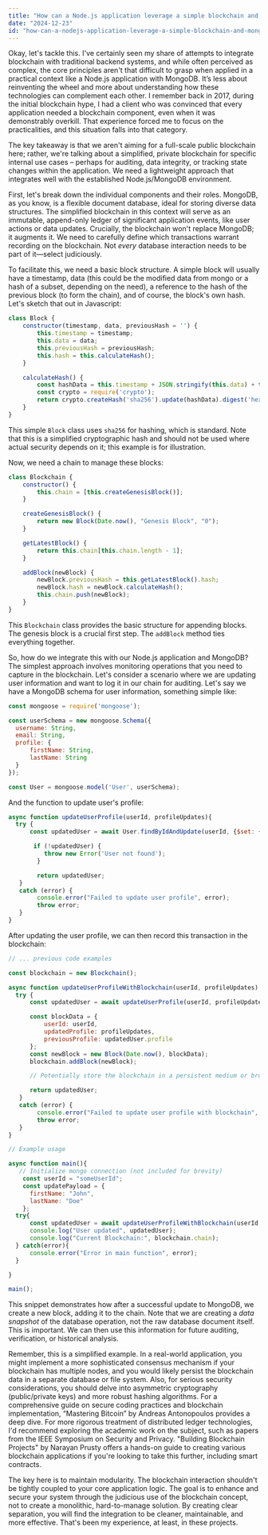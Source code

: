 ```yaml
---
title: "How can a Node.js application leverage a simple blockchain and MongoDB?"
date: "2024-12-23"
id: "how-can-a-nodejs-application-leverage-a-simple-blockchain-and-mongodb"
---
```


Okay, let's tackle this. I've certainly seen my share of attempts to integrate blockchain with traditional backend systems, and while often perceived as complex, the core principles aren't that difficult to grasp when applied in a practical context like a Node.js application with MongoDB. It’s less about reinventing the wheel and more about understanding how these technologies can complement each other. I remember back in 2017, during the initial blockchain hype, I had a client who was convinced that every application needed a blockchain component, even when it was demonstrably overkill. That experience forced me to focus on the practicalities, and this situation falls into that category.

The key takeaway is that we aren't aiming for a full-scale public blockchain here; rather, we're talking about a simplified, private blockchain for specific internal use cases – perhaps for auditing, data integrity, or tracking state changes within the application. We need a lightweight approach that integrates well with the established Node.js/MongoDB environment.

First, let's break down the individual components and their roles. MongoDB, as you know, is a flexible document database, ideal for storing diverse data structures. The simplified blockchain in this context will serve as an immutable, append-only ledger of significant application events, like user actions or data updates. Crucially, the blockchain won't replace MongoDB; it augments it. We need to carefully define which transactions warrant recording on the blockchain. Not *every* database interaction needs to be part of it—select judiciously.

To facilitate this, we need a basic block structure. A simple block will usually have a timestamp, data (this could be the modified data from mongo or a hash of a subset, depending on the need), a reference to the hash of the previous block (to form the chain), and of course, the block's own hash. Let's sketch that out in Javascript:

```javascript
class Block {
    constructor(timestamp, data, previousHash = '') {
        this.timestamp = timestamp;
        this.data = data;
        this.previousHash = previousHash;
        this.hash = this.calculateHash();
    }

    calculateHash() {
        const hashData = this.timestamp + JSON.stringify(this.data) + this.previousHash;
        const crypto = require('crypto');
        return crypto.createHash('sha256').update(hashData).digest('hex');
    }
}
```

This simple `Block` class uses `sha256` for hashing, which is standard. Note that this is a simplified cryptographic hash and should not be used where actual security depends on it; this example is for illustration.

Now, we need a chain to manage these blocks:

```javascript
class Blockchain {
    constructor() {
        this.chain = [this.createGenesisBlock()];
    }

    createGenesisBlock() {
        return new Block(Date.now(), "Genesis Block", "0");
    }

    getLatestBlock() {
        return this.chain[this.chain.length - 1];
    }

    addBlock(newBlock) {
        newBlock.previousHash = this.getLatestBlock().hash;
        newBlock.hash = newBlock.calculateHash();
        this.chain.push(newBlock);
    }
}
```

This `Blockchain` class provides the basic structure for appending blocks. The genesis block is a crucial first step. The `addBlock` method ties everything together.

So, how do we integrate this with our Node.js application and MongoDB? The simplest approach involves monitoring operations that you need to capture in the blockchain. Let's consider a scenario where we are updating user information and want to log it in our chain for auditing. Let's say we have a MongoDB schema for user information, something simple like:

```javascript
const mongoose = require('mongoose');

const userSchema = new mongoose.Schema({
  username: String,
  email: String,
  profile: {
      firstName: String,
      lastName: String
  }
});

const User = mongoose.model('User', userSchema);
```

And the function to update user's profile:

```javascript
async function updateUserProfile(userId, profileUpdates){
  try {
      const updatedUser = await User.findByIdAndUpdate(userId, {$set: {profile: profileUpdates} }, { new: true });

       if (!updatedUser) {
          throw new Error('User not found');
        }

        return updatedUser;
   }
   catch (error) {
        console.error("Failed to update user profile", error);
        throw error;
   }
}
```

After updating the user profile, we can then record this transaction in the blockchain:

```javascript
// ... previous code examples

const blockchain = new Blockchain();

async function updateUserProfileWithBlockchain(userId, profileUpdates) {
  try {
      const updatedUser = await updateUserProfile(userId, profileUpdates);

      const blockData = {
          userId: userId,
          updatedProfile: profileUpdates,
          previousProfile: updatedUser.profile
      };
      const newBlock = new Block(Date.now(), blockData);
      blockchain.addBlock(newBlock);

      // Potentially store the blockchain in a persistent medium or broadcast it to other nodes depending on need.

      return updatedUser;
   }
   catch (error) {
        console.error("Failed to update user profile with blockchain", error);
        throw error;
   }
}

// Example usage

async function main(){
   // Initialize mongo connection (not included for brevity)
    const userId = "someUserId";
    const updatePayload = {
      firstName: "John",
      lastName: "Doe"
    };
  try{
      const updatedUser = await updateUserProfileWithBlockchain(userId, updatePayload);
      console.log("User updated", updatedUser);
      console.log("Current Blockchain:", blockchain.chain);
  } catch(error){
      console.error("Error in main function", error);
  }

}

main();
```

This snippet demonstrates how after a successful update to MongoDB, we create a new block, adding it to the chain. Note that we are creating a *data snapshot* of the database operation, not the raw database document itself. This is important. We can then use this information for future auditing, verification, or historical analysis.

Remember, this is a simplified example. In a real-world application, you might implement a more sophisticated consensus mechanism if your blockchain has multiple nodes, and you would likely persist the blockchain data in a separate database or file system. Also, for serious security considerations, you should delve into asymmetric cryptography (public/private keys) and more robust hashing algorithms. For a comprehensive guide on secure coding practices and blockchain implementation, “Mastering Bitcoin” by Andreas Antonopoulos provides a deep dive. For more rigorous treatment of distributed ledger technologies, I'd recommend exploring the academic work on the subject, such as papers from the IEEE Symposium on Security and Privacy. "Building Blockchain Projects" by Narayan Prusty offers a hands-on guide to creating various blockchain applications if you're looking to take this further, including smart contracts.

The key here is to maintain modularity. The blockchain interaction shouldn't be tightly coupled to your core application logic. The goal is to enhance and secure your system through the judicious use of the blockchain concept, not to create a monolithic, hard-to-manage solution. By creating clear separation, you will find the integration to be cleaner, maintainable, and more effective. That's been my experience, at least, in these projects.
